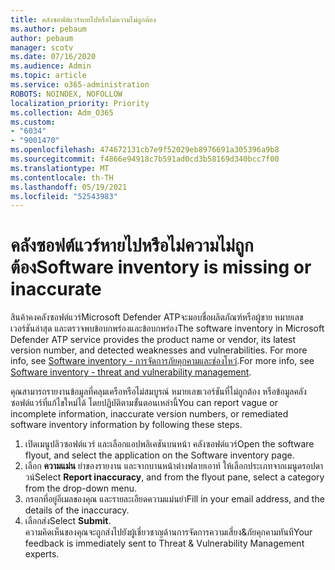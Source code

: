 ```yaml
---
title: คลังซอฟต์แวร์หายไปหรือไม่ความไม่ถูกต้อง
ms.author: pebaum
author: pebaum
manager: scotv
ms.date: 07/16/2020
ms.audience: Admin
ms.topic: article
ms.service: o365-administration
ROBOTS: NOINDEX, NOFOLLOW
localization_priority: Priority
ms.collection: Adm_O365
ms.custom:
- "6034"
- "9001470"
ms.openlocfilehash: 474672131cb7e9f52029eb8976691a305396a9b8
ms.sourcegitcommit: f4866e94918c7b591ad0cd3b58169d340bcc7f00
ms.translationtype: MT
ms.contentlocale: th-TH
ms.lasthandoff: 05/19/2021
ms.locfileid: "52543983"
---
```

# <a name="software-inventory-is-missing-or-inaccurate"></a><span data-ttu-id="7e0d5-102">คลังซอฟต์แวร์หายไปหรือไม่ความไม่ถูกต้อง</span><span class="sxs-lookup"><span data-stu-id="7e0d5-102">Software inventory is missing or inaccurate</span></span>

<span data-ttu-id="7e0d5-103">สินค้าคงคลังซอฟต์แวร์Microsoft Defender ATPจะมอบชื่อผลิตภัณฑ์หรือผู้ขาย หมายเลขเวอร์ชันล่าสุด และตรวจพบข้อบกพร่องและข้อบกพร่อง</span><span class="sxs-lookup"><span data-stu-id="7e0d5-103">The software inventory in Microsoft Defender ATP service provides the product name or vendor, its latest version number, and detected weaknesses and vulnerabilities.</span></span> <span data-ttu-id="7e0d5-104">For more info, see [Software inventory - การจัดการภัยคุกคามและช่องโหว่](/windows/security/threat-protection/microsoft-defender-atp/tvm-software-inventory).</span><span class="sxs-lookup"><span data-stu-id="7e0d5-104">For more info, see [Software inventory - threat and vulnerability management](/windows/security/threat-protection/microsoft-defender-atp/tvm-software-inventory).</span></span>

<span data-ttu-id="7e0d5-105">คุณสามารถรายงานข้อมูลที่คลุมเครือหรือไม่สมบูรณ์ หมายเลขเวอร์ชันที่ไม่ถูกต้อง หรือข้อมูลคลังซอฟต์แวร์ที่แก้ไขใหม่ได้ โดยปฏิบัติตามขั้นตอนเหล่านี้</span><span class="sxs-lookup"><span data-stu-id="7e0d5-105">You can report vague or incomplete information, inaccurate version numbers, or remediated software inventory information by following these steps.</span></span>  

1. <span data-ttu-id="7e0d5-106">เปิดเมนูปลิวซอฟต์แวร์ และเลือกแอปพลิเคชันบนหน้า คลังซอฟต์แวร์</span><span class="sxs-lookup"><span data-stu-id="7e0d5-106">Open the software flyout, and select the application on the Software inventory page.</span></span>
2. <span data-ttu-id="7e0d5-107">เลือก **ความแม่น** ยําของรายงาน และจากบานหน้าต่างฟลายเอาท์ ให้เลือกประเภทจากเมนูดรอปดาวน์</span><span class="sxs-lookup"><span data-stu-id="7e0d5-107">Select **Report inaccuracy**, and from the flyout pane, select a category from the drop-down menu.</span></span>
3. <span data-ttu-id="7e0d5-108">กรอกที่อยู่อีเมลของคุณ และรายละเอียดความแม่นยํา</span><span class="sxs-lookup"><span data-stu-id="7e0d5-108">Fill in your email address, and the details of the inaccuracy.</span></span>
4. <span data-ttu-id="7e0d5-109">เลือกส่ง</span><span class="sxs-lookup"><span data-stu-id="7e0d5-109">Select **Submit**.</span></span></br>
    <span data-ttu-id="7e0d5-110">ความคิดเห็นของคุณจะถูกส่งไปยังผู้เชี่ยวชาญด้านการจัดการความเสี่ยง&ภัยคุกคามทันที</span><span class="sxs-lookup"><span data-stu-id="7e0d5-110">Your feedback is immediately sent to Threat & Vulnerability Management experts.</span></span>
